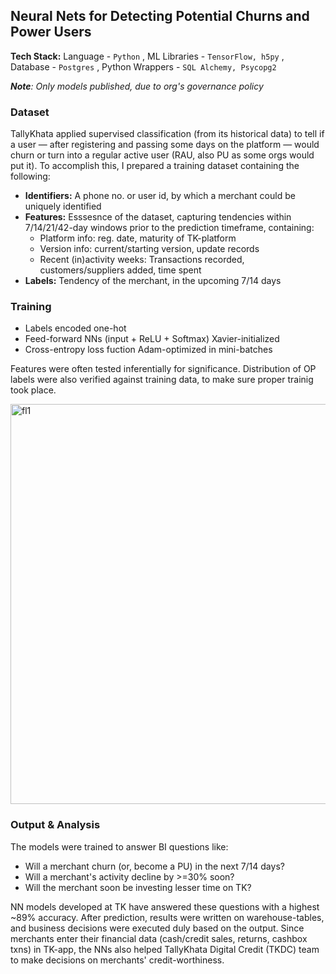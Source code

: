 
## Neural Nets for Detecting Potential Churns and Power Users

**Tech Stack:** Language - `Python` , ML Libraries - `TensorFlow, h5py` , Database - `Postgres` , Python Wrappers - `SQL Alchemy, Psycopg2`

*<strong>Note</strong>: Only models published, due to org's governance policy*

### Dataset
TallyKhata applied supervised classification (from its historical data) to tell if a user — after registering and passing some days on the platform — would churn or turn into a regular active user (RAU, also PU as some orgs would put it). To accomplish this, I prepared a training dataset containing the following:
- <strong>Identifiers:</strong> A phone no. or user id, by which a merchant could be uniquely identified
- <strong>Features:</strong> Esssesnce of the dataset, capturing tendencies within 7/14/21/42-day windows prior to the prediction timeframe, containing:
  - Platform info: reg. date, maturity of TK-platform
  - Version info: current/starting version, update records
  - Recent (in)activity weeks: Transactions recorded, customers/suppliers added, time spent
- <strong>Labels:</strong> Tendency of the merchant, in the upcoming 7/14 days

### Training
- Labels encoded one-hot
- Feed-forward NNs (input + ReLU + Softmax) Xavier-initialized
- Cross-entropy loss fuction Adam-optimized in mini-batches

Features were often tested inferentially for significance. Distribution of OP labels were also verified against training data, to make sure proper trainig took place.

<img width="640" alt="fl1" src="https://github.com/shithi30/Churn_Prediction_NeuralNets/assets/43873081/b7bb1488-64f9-4b36-a9f7-0083979aa947">

### Output & Analysis
The models were trained to answer BI questions like:
- Will a merchant churn (or, become a PU) in the next 7/14 days?
- Will a merchant's activity decline by >=30% soon?
- Will the merchant soon be investing lesser time on TK?

NN models developed at TK have answered these questions with a highest ~89% accuracy. After prediction, results were written on warehouse-tables, and business decisions were executed duly based on the output. Since merchants enter their financial data (cash/credit sales, returns, cashbox txns) in TK-app, the NNs also helped TallyKhata Digital Credit (TKDC) team to make decisions on merchants' credit-worthiness.
